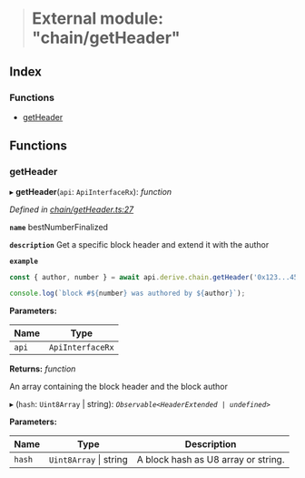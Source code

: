 > # External module: "chain/getHeader"

## Index

### Functions

* [getHeader](_chain_getheader_.md#getheader)

## Functions

###  getHeader

▸ **getHeader**(`api`: `ApiInterfaceRx`): *function*

*Defined in [chain/getHeader.ts:27](https://github.com/polkadot-js/api/blob/c790cb5/packages/api-derive/src/chain/getHeader.ts#L27)*

**`name`** bestNumberFinalized

**`description`** Get a specific block header and extend it with the author

**`example`** 
<BR>

```javascript
const { author, number } = await api.derive.chain.getHeader('0x123...456');

console.log(`block #${number} was authored by ${author}`);
```

**Parameters:**

Name | Type |
------ | ------ |
`api` | `ApiInterfaceRx` |

**Returns:** *function*

An array containing the block header and the block author

▸ (`hash`: `Uint8Array` | string): *`Observable<HeaderExtended | undefined>`*

**Parameters:**

Name | Type | Description |
------ | ------ | ------ |
`hash` | `Uint8Array` \| string | A block hash as U8 array or string. |